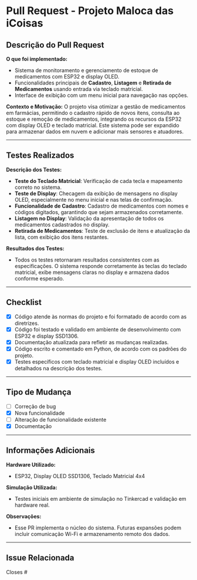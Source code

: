 # Pull Request - Projeto Maloca das iCoisas

## Descrição do Pull Request

**O que foi implementado:**
- Sistema de monitoramento e gerenciamento de estoque de medicamentos com ESP32 e display OLED.
- Funcionalidades principais de **Cadastro**, **Listagem** e **Retirada de Medicamentos** usando entrada via teclado matricial.
- Interface de exibição com um menu inicial para navegação nas opções.

**Contexto e Motivação:**
O projeto visa otimizar a gestão de medicamentos em farmácias, permitindo o cadastro rápido de novos itens, consulta ao estoque e remoção de medicamentos, integrando os recursos da ESP32 com display OLED e teclado matricial. Este sistema pode ser expandido para armazenar dados em nuvem e adicionar mais sensores e atuadores.

---

## Testes Realizados

**Descrição dos Testes:**
- **Teste do Teclado Matricial**: Verificação de cada tecla e mapeamento correto no sistema.
- **Teste de Display**: Checagem da exibição de mensagens no display OLED, especialmente no menu inicial e nas telas de confirmação.
- **Funcionalidade de Cadastro**: Cadastro de medicamentos com nomes e códigos digitados, garantindo que sejam armazenados corretamente.
- **Listagem no Display**: Validação da apresentação de todos os medicamentos cadastrados no display.
- **Retirada de Medicamentos**: Teste de exclusão de itens e atualização da lista, com exibição dos itens restantes.

**Resultados dos Testes:**
- Todos os testes retornaram resultados consistentes com as especificações. O sistema responde corretamente às teclas do teclado matricial, exibe mensagens claras no display e armazena dados conforme esperado.

---

## Checklist

- [x] Código atende às normas do projeto e foi formatado de acordo com as diretrizes.
- [x] Código foi testado e validado em ambiente de desenvolvimento com ESP32 e display SSD1306.
- [x] Documentação atualizada para refletir as mudanças realizadas.
- [x] Código escrito e comentado em Python, de acordo com os padrões do projeto.
- [x] Testes específicos com teclado matricial e display OLED incluídos e detalhados na descrição dos testes.

---

## Tipo de Mudança

- [ ] Correção de bug
- [x] Nova funcionalidade
- [ ] Alteração de funcionalidade existente
- [x] Documentação

---

## Informações Adicionais

**Hardware Utilizado:**
- ESP32, Display OLED SSD1306, Teclado Matricial 4x4

**Simulação Utilizada:**
- Testes iniciais em ambiente de simulação no Tinkercad e validação em hardware real.

**Observações:**
- Esse PR implementa o núcleo do sistema. Futuras expansões podem incluir comunicação Wi-Fi e armazenamento remoto dos dados.

---

## Issue Relacionada

Closes #